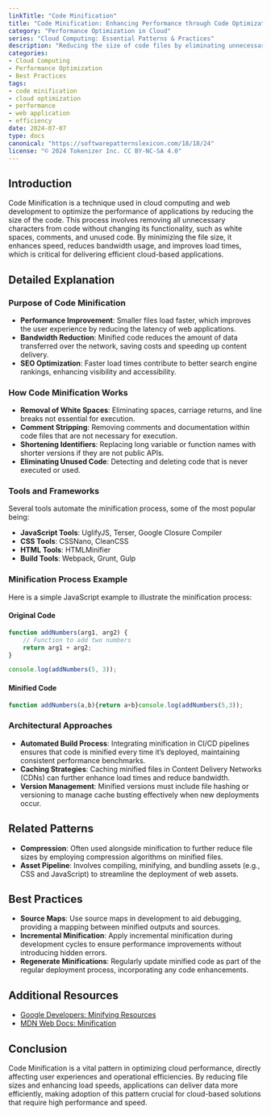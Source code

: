 ```yaml
---
linkTitle: "Code Minification"
title: "Code Minification: Enhancing Performance through Code Optimization"
category: "Performance Optimization in Cloud"
series: "Cloud Computing: Essential Patterns & Practices"
description: "Reducing the size of code files by eliminating unnecessary characters and formatting to improve load times and performance in cloud applications."
categories:
- Cloud Computing
- Performance Optimization
- Best Practices
tags:
- code minification
- cloud optimization
- performance
- web application
- efficiency
date: 2024-07-07
type: docs
canonical: "https://softwarepatternslexicon.com/18/18/24"
license: "© 2024 Tokenizer Inc. CC BY-NC-SA 4.0"
---
```


## Introduction

Code Minification is a technique used in cloud computing and web development to optimize the performance of applications by reducing the size of the code. This process involves removing all unnecessary characters from code without changing its functionality, such as white spaces, comments, and unused code. By minimizing the file size, it enhances speed, reduces bandwidth usage, and improves load times, which is critical for delivering efficient cloud-based applications.

## Detailed Explanation

### Purpose of Code Minification

- **Performance Improvement**: Smaller files load faster, which improves the user experience by reducing the latency of web applications.
- **Bandwidth Reduction**: Minified code reduces the amount of data transferred over the network, saving costs and speeding up content delivery.
- **SEO Optimization**: Faster load times contribute to better search engine rankings, enhancing visibility and accessibility.

### How Code Minification Works

- **Removal of White Spaces**: Eliminating spaces, carriage returns, and line breaks not essential for execution.
- **Comment Stripping**: Removing comments and documentation within code files that are not necessary for execution.
- **Shortening Identifiers**: Replacing long variable or function names with shorter versions if they are not public APIs.
- **Eliminating Unused Code**: Detecting and deleting code that is never executed or used.

### Tools and Frameworks

Several tools automate the minification process, some of the most popular being:

- **JavaScript Tools**: UglifyJS, Terser, Google Closure Compiler
- **CSS Tools**: CSSNano, CleanCSS
- **HTML Tools**: HTMLMinifier
- **Build Tools**: Webpack, Grunt, Gulp

### Minification Process Example

Here is a simple JavaScript example to illustrate the minification process:

#### Original Code

```javascript
function addNumbers(arg1, arg2) {
    // Function to add two numbers
    return arg1 + arg2;
}

console.log(addNumbers(5, 3));
```

#### Minified Code

```javascript
function addNumbers(a,b){return a+b}console.log(addNumbers(5,3));
```

### Architectural Approaches

- **Automated Build Process**: Integrating minification in CI/CD pipelines ensures that code is minified every time it’s deployed, maintaining consistent performance benchmarks.
- **Caching Strategies**: Caching minified files in Content Delivery Networks (CDNs) can further enhance load times and reduce bandwidth.
- **Version Management**: Minified versions must include file hashing or versioning to manage cache busting effectively when new deployments occur.

## Related Patterns

- **Compression**: Often used alongside minification to further reduce file sizes by employing compression algorithms on minified files.
- **Asset Pipeline**: Involves compiling, minifying, and bundling assets (e.g., CSS and JavaScript) to streamline the deployment of web assets.

## Best Practices

- **Source Maps**: Use source maps in development to aid debugging, providing a mapping between minified outputs and sources.
- **Incremental Minification**: Apply incremental minification during development cycles to ensure performance improvements without introducing hidden errors.
- **Regenerate Minifications**: Regularly update minified code as part of the regular deployment process, incorporating any code enhancements.

## Additional Resources

- [Google Developers: Minifying Resources](https://developers.google.com/speed/docs/insights/MinifyResources)
- [MDN Web Docs: Minification](https://developer.mozilla.org/en-US/docs/Glossary/minification)

## Conclusion

Code Minification is a vital pattern in optimizing cloud performance, directly affecting user experiences and operational efficiencies. By reducing file sizes and enhancing load speeds, applications can deliver data more efficiently, making adoption of this pattern crucial for cloud-based solutions that require high performance and speed.


